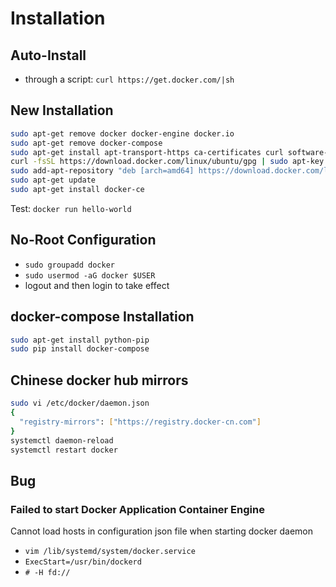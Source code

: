 # Installation

## Auto-Install
- through a script: `curl https://get.docker.com/|sh`

## New Installation
```bash
sudo apt-get remove docker docker-engine docker.io
sudo apt-get remove docker-compose
sudo apt-get install apt-transport-https ca-certificates curl software-properties-common
curl -fsSL https://download.docker.com/linux/ubuntu/gpg | sudo apt-key add -
sudo add-apt-repository "deb [arch=amd64] https://download.docker.com/linux/ubuntu $(lsb_release -cs) stable"
sudo apt-get update
sudo apt-get install docker-ce
```
Test: `docker run hello-world`

## No-Root Configuration
- `sudo groupadd docker`
- `sudo usermod -aG docker $USER`
- logout and then login to take effect

## docker-compose Installation
```bash
sudo apt-get install python-pip
sudo pip install docker-compose
```
## Chinese docker hub mirrors
```bash
sudo vi /etc/docker/daemon.json
{
  "registry-mirrors": ["https://registry.docker-cn.com"]
}
systemctl daemon-reload
systemctl restart docker
```

## Bug
### Failed to start Docker Application Container Engine
Cannot load hosts in configuration json file when starting docker daemon
- `vim /lib/systemd/system/docker.service`
- `ExecStart=/usr/bin/dockerd`
- `# -H fd://`

